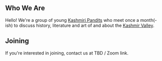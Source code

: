## Who We Are

Hello! We're a group of young [Kashmiri Pandits](https://en.wikipedia.org/wiki/Kashmiri_Pandits) who meet once a month(-ish) to discuss history, literature and art of and about the [Kashmir Valley](https://en.wikipedia.org/wiki/Kashmir_Valley).

## Joining
If you're interested in joining, contact us at TBD / Zoom link.
